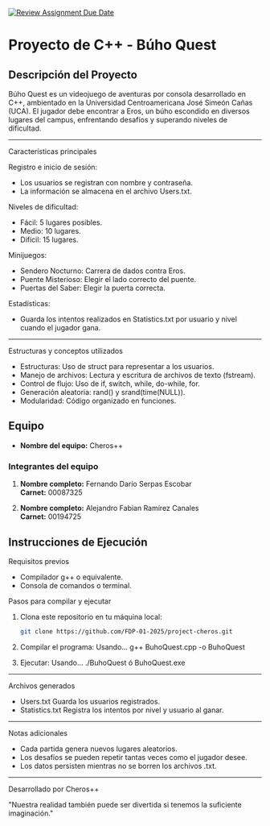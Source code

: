 [![Review Assignment Due Date](https://classroom.github.com/assets/deadline-readme-button-22041afd0340ce965d47ae6ef1cefeee28c7c493a6346c4f15d667ab976d596c.svg)](https://classroom.github.com/a/mi1WNrHU)
# Proyecto de C++ - Búho Quest

## Descripción del Proyecto

Búho Quest es un videojuego de aventuras por consola desarrollado en C++, ambientado en la Universidad Centroamericana José Simeón Cañas (UCA). El jugador debe encontrar a Eros, un búho escondido en diversos lugares del campus, enfrentando desafíos y superando niveles de dificultad.

---

Características principales

Registro e inicio de sesión:
- Los usuarios se registran con nombre y contraseña.
- La información se almacena en el archivo Users.txt.

Niveles de dificultad:
- Fácil: 5 lugares posibles.
- Medio: 10 lugares.
- Difícil: 15 lugares.

Minijuegos:
- Sendero Nocturno: Carrera de dados contra Eros.
- Puente Misterioso: Elegir el lado correcto del puente.
- Puertas del Saber: Elegir la puerta correcta.
 
Estadísticas:
- Guarda los intentos realizados en Statistics.txt por usuario y nivel cuando el jugador gana.

---

Estructuras y conceptos utilizados
- Estructuras: Uso de struct para representar a los usuarios.
- Manejo de archivos: Lectura y escritura de archivos de texto (fstream).
- Control de flujo: Uso de if, switch, while, do-while, for.
- Generación aleatoria: rand() y srand(time(NULL)).
- Modularidad: Código organizado en funciones.


## Equipo

- **Nombre del equipo:** Cheros++

### Integrantes del equipo

1. **Nombre completo:** Fernando Darío Serpas Escobar  
   **Carnet:** 00087325

2. **Nombre completo:** Alejandro Fabian Ramírez Canales  
   **Carnet:** 00194725

## Instrucciones de Ejecución

Requisitos previos
- Compilador g++ o equivalente.
- Consola de comandos o terminal.

Pasos para compilar y ejecutar

1. Clona este repositorio en tu máquina local:
   ```bash
   git clone https://github.com/FDP-01-2025/project-cheros.git

2. Compilar el programa:
   Usando...
   g++ BuhoQuest.cpp -o BuhoQuest

3. Ejecutar:
   Usando...
   ./BuhoQuest ó BuhoQuest.exe

---

Archivos generados
- Users.txt	        Guarda los usuarios registrados.
- Statistics.txt	  Registra los intentos por nivel y usuario al ganar.

---

Notas adicionales
- Cada partida genera nuevos lugares aleatorios.
- Los desafíos se pueden repetir tantas veces como el jugador desee.
- Los datos persisten mientras no se borren los archivos .txt.

---

Desarrollado por Cheros++

"Nuestra realidad también puede ser divertida si tenemos la suficiente imaginación."
